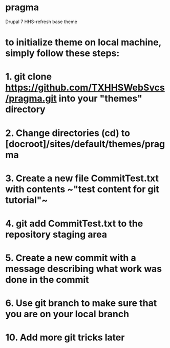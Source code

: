 # pragma
Drupal 7 HHS-refresh base theme

# to initialize theme on local machine, simply follow these steps:
#
# 1. git clone https://github.com/TXHHSWebSvcs/pragma.git into your "themes" directory
# 2. Change directories (cd) to [docroot]/sites/default/themes/pragma
# 3. Create a new file CommitTest.txt with contents ~"test content for git tutorial"~
# 4. git add CommitTest.txt to the repository staging area
# 5. Create a new commit with a message describing what work was done in the commit
# 6. Use git branch to make sure that you are on your local branch
#
# 10. Add more git tricks later

